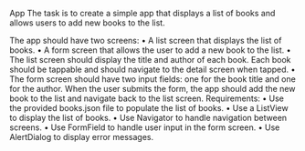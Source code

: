 App
The task is to create a simple app that displays a list of books and allows users to add new books to the list.

The app should have two screens:
•	A list screen that displays the list of books.
•	A form screen that allows the user to add a new book to the list. 
•	The list screen should display the title and author of each book. Each book should be tappable and should navigate to the detail screen when tapped.
•	The form screen should have two input fields: one for the book title and one for the author. When the user submits the form, the app should add the new book to the list and navigate back to the list screen.
Requirements:
•	Use the provided books.json file to populate the list of books.
•	Use a ListView to display the list of books.
•	Use Navigator to handle navigation between screens.
•	Use FormField to handle user input in the form screen.
•	Use AlertDialog to display error messages.
